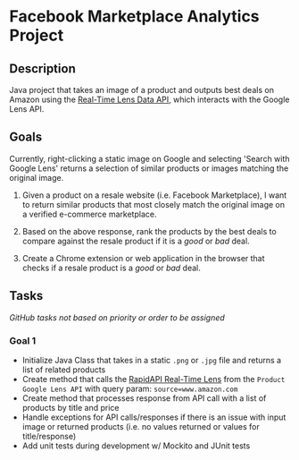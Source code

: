 # Facebook Marketplace Analytics Project

## Description
Java project that takes an image of a product and outputs best deals on Amazon using the 
[Real-Time Lens Data API](https://rapidapi.com/letscrape-6bRBa3QguO5/api/real-time-lens-data/playground/endpoint_ea98df09-da49-42d7-bfe7-d45adcf189e7),
which interacts with the Google Lens API.

## Goals
Currently, right-clicking a static image on Google and selecting 'Search with Google Lens'
returns a selection of similar products or images matching the original image. 

1. Given a product on a resale website
(i.e. Facebook Marketplace), I want to return similar products that most closely match the 
original image on a verified e-commerce marketplace.

2. Based on the above response, rank the products by the best deals to compare against the resale product if it 
is a *good* or *bad* deal.
   
3. Create a Chrome extension or web application in the browser that checks if a resale product is a *good* or *bad* deal.


## Tasks
*GitHub tasks not based on priority or order to be assigned*

### Goal 1 
- Initialize Java Class that takes in a static `.png` or `.jpg` file and returns a list of related products 
- Create method that calls the [RapidAPI Real-Time Lens](https://rapidapi.com/letscrape-6bRBa3QguO5/api/real-time-lens-data/playground/endpoint_ea98df09-da49-42d7-bfe7-d45adcf189e7)
 from the `Product Google Lens API` with query param: `source=www.amazon.com`
- Create method that processes response from API call with a list of products by title and price
- Handle exceptions for API calls/responses if there is an issue with input image or returned products (i.e. no values returned or values for title/response)  
- Add unit tests during development w/ Mockito and JUnit tests




